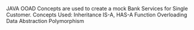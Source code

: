 JAVA OOAD Concepts are used to create a mock Bank Services for Single Customer.
Concepts Used: 
Inheritance IS-A, HAS-A
Function Overloading
Data Abstraction
Polymorphism
